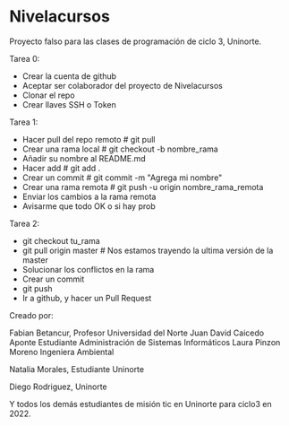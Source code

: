# Nivelacursos
Proyecto falso para las clases de programación de ciclo 3, Uninorte.

Tarea 0:
- Crear la cuenta de github 
- Aceptar ser colaborador del proyecto de Nivelacursos
- Clonar el repo 
- Crear llaves SSH o Token

Tarea 1:
- Hacer pull del repo remoto # git pull
- Crear una rama local # git checkout -b nombre_rama
- Añadir su nombre al README.md
- Hacer add # git add .
- Crear un commit # git commit -m "Agrega mi nombre"
- Crear una rama remota # git push -u origin nombre_rama_remota
- Enviar los cambios a la rama remota
- Avisarme que todo OK o si hay prob

Tarea 2:
- git checkout tu_rama
- git pull origin master  # Nos estamos trayendo la ultima versión de la master
- Solucionar los conflictos en la rama
- Crear un commit
- git push 
- Ir a github, y hacer un Pull Request


Creado por:

Fabian Betancur, Profesor Universidad del Norte
Juan David Caicedo Aponte Estudiante Administración de Sistemas Informáticos
Laura Pinzon Moreno Ingeniera Ambiental 

Natalia Morales, Estudiante Uninorte

Diego Rodriguez, Uninorte


Y todos los demás estudiantes de misión tic en Uninorte para ciclo3 en 2022.
